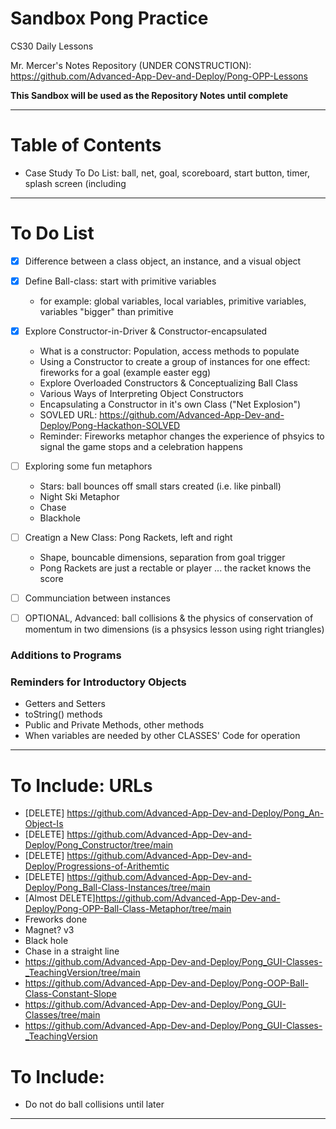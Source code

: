 # Sandbox Pong Practice
CS30 Daily Lessons

Mr. Mercer's Notes Repository (UNDER CONSTRUCTION): https://github.com/Advanced-App-Dev-and-Deploy/Pong-OPP-Lessons

**This Sandbox will be used as the Repository Notes until complete**

---

# Table of Contents
- Case Study To Do List: ball, net, goal, scoreboard, start button, timer, splash screen (including 

---

# To Do List
- [x] Difference between a class object, an instance, and a visual object
- [x] Define Ball-class: start with primitive variables
  - for example: global variables, local variables, primitive variables, variables "bigger" than primitive
- [x] Explore Constructor-in-Driver & Constructor-encapsulated
  - What is a constructor: Population, access methods to populate
  - Using a Constructor to create a group of instances for one effect: fireworks for a goal (example easter egg)
  - Explore Overloaded Constructors & Conceptualizing Ball Class
  - Various Ways of Interpreting Object Constructors
  - Encapsulating a Constructor in it's own Class ("Net Explosion")
  - SOVLED URL: https://github.com/Advanced-App-Dev-and-Deploy/Pong-Hackathon-SOLVED
  - Reminder: Fireworks metaphor changes the experience of phsyics to signal the game stops and a celebration happens
- [ ] Exploring some fun metaphors
  - Stars: ball bounces off small stars created (i.e. like pinball)
  - Night Ski Metaphor
  - Chase
  - Blackhole
- [ ] Creatign a New Class: Pong Rackets, left and right
  - Shape, bouncable dimensions, separation from goal trigger
  - Pong Rackets are just a rectable or player ... the racket knows the score
- [ ] Communciation between instances

- [ ] OPTIONAL, Advanced: ball collisions & the physics of conservation of momentum in two dimensions (is a phsysics lesson using right triangles)


### Additions to Programs


### Reminders for Introductory Objects
- Getters and Setters
- toString() methods
- Public and Private Methods, other methods
- When variables are needed by other CLASSES' Code for operation


---

# To Include: URLs
- [DELETE] https://github.com/Advanced-App-Dev-and-Deploy/Pong_An-Object-Is
- [DELETE] https://github.com/Advanced-App-Dev-and-Deploy/Pong_Constructor/tree/main
- [DELETE] https://github.com/Advanced-App-Dev-and-Deploy/Progressions-of-Arithemtic
- [DELETE] https://github.com/Advanced-App-Dev-and-Deploy/Pong_Ball-Class-Instances/tree/main
- [Almost DELETE]https://github.com/Advanced-App-Dev-and-Deploy/Pong-OPP-Ball-Class-Metaphor/tree/main
- Freworks done
- Magnet? v3
- Black hole
- Chase in a straight line
- https://github.com/Advanced-App-Dev-and-Deploy/Pong_GUI-Classes-_TeachingVersion/tree/main
- https://github.com/Advanced-App-Dev-and-Deploy/Pong-OOP-Ball-Class-Constant-Slope
- https://github.com/Advanced-App-Dev-and-Deploy/Pong_GUI-Classes/tree/main
- https://github.com/Advanced-App-Dev-and-Deploy/Pong_GUI-Classes-_TeachingVersion

# To Include: 
- Do not do ball collisions until later

---
